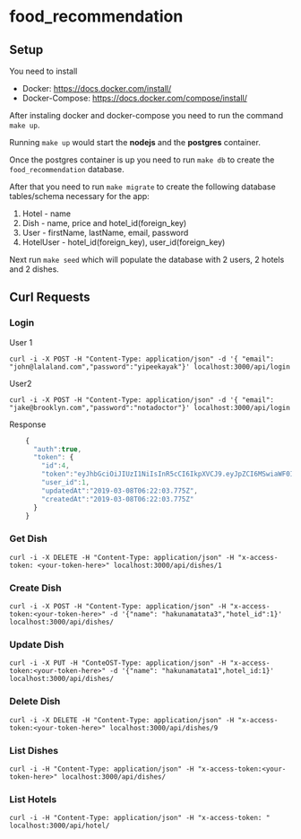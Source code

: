 # food_recommendation

## Setup

You need to install 

  - Docker: https://docs.docker.com/install/
  - Docker-Compose: https://docs.docker.com/compose/install/
  
After instaling docker and docker-compose you need to run the command `make up`. 

Running `make up` would start the **nodejs** and the **postgres** container.

Once the postgres container is up you need to run `make db` to create the `food_recommendation` database.

After that you need to run `make migrate` to create the following database tables/schema necessary for the app:

1. Hotel - name
2. Dish - name, price and hotel_id(foreign_key)
3. User - firstName, lastName, email, password
4. HotelUser - hotel_id(foreign_key), user_id(foreign_key)

Next run `make seed` which will populate the database with 2 users, 2 hotels and 2 dishes.

## Curl Requests

### Login

User 1

`curl -i -X POST -H "Content-Type: application/json" -d '{ "email": "john@lalaland.com","password":"yipeekayak"}' localhost:3000/api/login`

User2

`curl -i -X POST -H "Content-Type: application/json" -d '{ "email": "jake@brooklyn.com","password":"notadoctor"}' localhost:3000/api/login`
    
Response

``` javascript
    {
      "auth":true,
      "token": {
        "id":4,
        "token":"eyJhbGciOiJIUzI1NiIsInR5cCI6IkpXVCJ9.eyJpZCI6MSwiaWF0IjoxNTUyMDI2MTIzLCJleHAiOjE1NTIxMTI1MjN9.I-K7Zge7o2lsvspqNfuHzEXsjgtKwlfIZBNp3KlPHGw",
        "user_id":1,
        "updatedAt":"2019-03-08T06:22:03.775Z",
        "createdAt":"2019-03-08T06:22:03.775Z"
      }
    }
```

### Get Dish
```
curl -i -X DELETE -H "Content-Type: application/json" -H "x-access-token: <your-token-here>" localhost:3000/api/dishes/1
```

### Create Dish
```
curl -i -X POST -H "Content-Type: application/json" -H "x-access-token:<your-token-here>" -d '{"name": "hakunamatata3","hotel_id":1}' localhost:3000/api/dishes/
```

### Update Dish
```
curl -i -X PUT -H "ConteOST-Type: application/json" -H "x-access-token:<your-token-here>" -d '{"name": "hakunamatata1",hotel_id:1}' localhost:3000/api/dishes/
```

### Delete Dish
```
curl -i -X DELETE -H "Content-Type: application/json" -H "x-access-token:<your-token-here>" localhost:3000/api/dishes/9
```
### List Dishes
```
curl -i -H "Content-Type: application/json" -H "x-access-token:<your-token-here>" localhost:3000/api/dishes/
```
### List Hotels
```
curl -i -H "Content-Type: application/json" -H "x-access-token: " localhost:3000/api/hotel/
```
